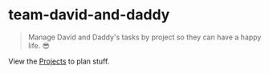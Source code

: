 # team-david-and-daddy

> Manage David and Daddy's tasks by project so they can have a happy life. :sunglasses:

View the [Projects](https://github.com/gregswindle/team-david-and-daddy/projects) to plan stuff.

